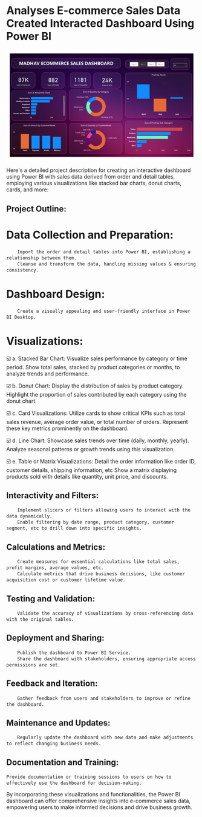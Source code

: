 # Analyses E-commerce Sales Data Created Interacted Dashboard Using Power BI
<div align="center"><img src="https://github.com/prashgedam/analyses-ecommerce-sales-data-created-interacted-dashboard-using-powerbi/blob/main/Analyses%20Ecommerce%20Sales%20Data-1.png" width="900"/></div>

Here's a detailed project description for creating an interactive dashboard using Power BI with sales data derived from order and detail tables, employing various visualizations like stacked bar charts, donut charts, cards, and more:
## Project Outline:

# Data Collection and Preparation:
        Import the order and detail tables into Power BI, establishing a relationship between them.
        Cleanse and transform the data, handling missing values & ensuring consistency.

# Dashboard Design:
        Create a visually appealing and user-friendly interface in Power BI Desktop.

# Visualizations:

:ballot_box_with_check: a. Stacked Bar Chart:
        Visualize sales performance by category or time period.
        Show total sales, stacked by product categories or months, to analyze trends and performance.

 :ballot_box_with_check: b. Donut Chart:
        Display the distribution of sales by product category.
        Highlight the proportion of sales contributed by each category using the donut chart.

 :ballot_box_with_check: c. Card Visualizations:
        Utilize cards to show critical KPIs such as total sales revenue, average order value, or total number of orders.
        Represent these key metrics prominently on the dashboard.

 :ballot_box_with_check: d. Line Chart:
        Showcase sales trends over time (daily, monthly, yearly).
        Analyze seasonal patterns or growth trends using this visualization.

:ballot_box_with_check: e. Table or Matrix Visualizations:
        Detail the order information like order ID, customer details, shipping information, etc
        Show a matrix displaying products sold with details like quantity, unit price, and discounts.

## Interactivity and Filters:
        Implement slicers or filters allowing users to interact with the data dynamically.
        Enable filtering by date range, product category, customer segment, etc to drill down into specific insights.

 ##   Calculations and Metrics:
        Create measures for essential calculations like total sales, profit margins, average values, etc.
        Calculate metrics that drive business decisions, like customer acquisition cost or customer lifetime value.

##    Testing and Validation:
        Validate the accuracy of visualizations by cross-referencing data with the original tables.

 ##   Deployment and Sharing:
        Publish the dashboard to Power BI Service.
        Share the dashboard with stakeholders, ensuring appropriate access permissions are set.

 ##   Feedback and Iteration:
        Gather feedback from users and stakeholders to improve or refine the dashboard.

  ##  Maintenance and Updates:
        Regularly update the dashboard with new data and make adjustments to reflect changing business needs.

 ##   Documentation and Training:

    Provide documentation or training sessions to users on how to effectively use the dashboard for decision-making.

By incorporating these visualizations and functionalities, the Power BI dashboard can offer comprehensive insights into e-commerce sales data, empowering users to make informed decisions and drive business growth.
